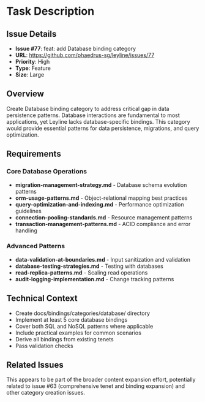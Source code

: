 # Task Description

## Issue Details
- **Issue #77**: feat: add Database binding category
- **URL**: https://github.com/phaedrus-sg/leyline/issues/77
- **Priority**: High
- **Type**: Feature
- **Size**: Large

## Overview
Create Database binding category to address critical gap in data persistence patterns. Database interactions are fundamental to most applications, yet Leyline lacks database-specific bindings. This category would provide essential patterns for data persistence, migrations, and query optimization.

## Requirements

### Core Database Operations
- **migration-management-strategy.md** - Database schema evolution patterns
- **orm-usage-patterns.md** - Object-relational mapping best practices
- **query-optimization-and-indexing.md** - Performance optimization guidelines
- **connection-pooling-standards.md** - Resource management patterns
- **transaction-management-patterns.md** - ACID compliance and error handling

### Advanced Patterns
- **data-validation-at-boundaries.md** - Input sanitization and validation
- **database-testing-strategies.md** - Testing with databases
- **read-replica-patterns.md** - Scaling read operations
- **audit-logging-implementation.md** - Change tracking patterns

## Technical Context
- Create docs/bindings/categories/database/ directory
- Implement at least 5 core database bindings
- Cover both SQL and NoSQL patterns where applicable
- Include practical examples for common scenarios
- Derive all bindings from existing tenets
- Pass validation checks

## Related Issues
This appears to be part of the broader content expansion effort, potentially related to issue #63 (comprehensive tenet and binding expansion) and other category creation issues.
